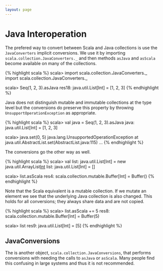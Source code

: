 ```yaml
---
layout: page
---
```


# Java Interoperation

The prefered way to convert between Scala and Java collections is use the `JavaConverters` implicit conversions. We use it by importing `scala.collection.JavaConverters._` and then methods `asJava` and `asScala` become available on many of the collections.

{% highlight scala %}
scala> import scala.collection.JavaConverters._
import scala.collection.JavaConverters._

scala> Seq(1, 2, 3).asJava
res18: java.util.List[Int] = [1, 2, 3]
{% endhighlight %}

Java does not distinguish mutable and immutable collections at the type level but the conversions do preserve this property by throwing `UnsupportOperationException` as appropriate.

{% highlight scala %}
scala> val java = Seq(1, 2, 3).asJava
java: java.util.List[Int] = [1, 2, 3]

scala> java.set(0, 5)
java.lang.UnsupportedOperationException
	at java.util.AbstractList.set(AbstractList.java:115)
    ...
{% endhighlight %}

The conversions go the other way as well.

{% highlight scala %}
scala> val list: java.util.List[Int] = new java.util.ArrayList[Int]()
list: java.util.List[Int] = []

scala> list.asScala
res4: scala.collection.mutable.Buffer[Int] = Buffer()
{% endhighlight %}

Note that the Scala equivalent is a mutable collection. If we mutate an element we see that the underlying Java collection is also changed. This holds for all conversions; they always share data and are not copied.

{% highlight scala %}
scala> list.asScala += 5
res8: scala.collection.mutable.Buffer[Int] = Buffer(5)

scala> list
res9: java.util.List[Int] = [5]
{% endhighlight %}

## JavaConversions

The is another object, `scala.collection.JavaConversions`, that performs conversions with needing the calls to `asJava` or `asScala`. Many people find this confusing in large systems and thus it is not recommended.
